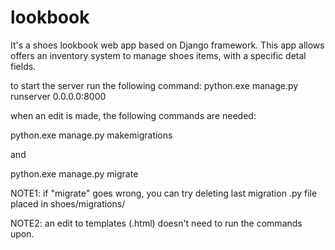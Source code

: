 # lookbook

It's a shoes lookbook web app based on Django framework.
This app allows offers an inventory system to manage shoes items, with a specific detal fields.

to start the server run the following command: python.exe manage.py runserver 0.0.0.0:8000

when an edit is made, the following commands are needed:

  python.exe manage.py makemigrations
  
and
  
  python.exe manage.py migrate
  
NOTE1: if "migrate" goes wrong, you can try deleting last migration .py file placed in shoes/migrations/

NOTE2: an edit to templates (.html) doesn't need to run the commands upon.
